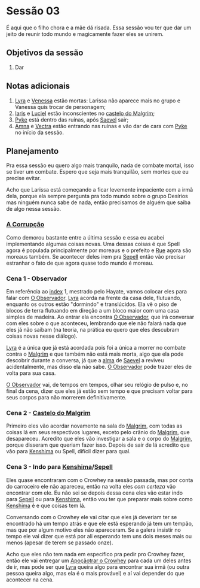 # Sessão 03
É aqui que o filho chora e a mãe dá risada. Essa sessão vou ter que dar um jeito de reunir todo mundo e magicamente fazer eles se unirem.

## Objetivos da sessão
1. Dar 

## Notas adicionais
1. [Lyra](../Personagens/PCs/Lyra/Lyra%20Windsong.md) e [Venessa](../Personagens/PCs/Venessa/index.md) estão mortas:
    Larissa não aparece mais no grupo e Vanessa quis trocar de personagem;
1. [Iaris](../Personagens/PCs/Iaris/index.md) e [Luciel](../Personagens/PCs/Luciel/index.md) estão inconscientes no [castelo do Malgrim](../Lugares/Plano%20Material/Nyrule/Ermos/Marcadores/Ru%C3%ADnas%20do%20castelo%20de%20Malgrim/index.md);
1. [Pyke](../Personagens/PCs/Pyke/Workhiz%20Pyke.md) está dentro das ruínas, após [Saevel](../Personagens/NPCs/Vil%C3%B5es/Saevel%20Caiphine/index.md) sair;
1. [Amna](../Personagens/PCs/Amna/index.md) e [Vectra](../Personagens/PCs/Vectra/index.md) estão entrando nas ruínas e vão dar de cara com [Pyke](../Personagens/PCs/Pyke/Workhiz%20Pyke.md) no início da sessão.

## Planejamento

Pra essa sessão eu quero algo mais tranquilo, nada de combate mortal, isso se tiver um combate. Espero que seja mais tranquilão, sem mortes que eu precise evitar.

Acho que Larissa está começando a ficar levemente impaciente com a irmã dela, porque ela sempre pergunta pra todo mundo sobre o grupo Desírios mas ninguém nunca sabe de nada, então precisamos de alguém que saiba de algo nessa sessão.

### [A Corrupção](../Worldbuild/A%20Corrup%C3%A7%C3%A3o.md)

Como demorou bastante entre a última sessão e essa eu acabei implementando algumas coisas novas. Uma dessas coisas é que Spell agora é populada principalmente por moreaus e o prefeito e [Rue](../Personagens/NPCs/Rue/index.md) agora são moreaus também. Se acontecer deles irem pra [Sepell](../Lugares/Plano%20Material/Nyrule/Ermos/Sepell.md) então vão precisar estranhar o fato de que agora quase todo mundo é moreau.

### Cena 1 - Observador

Em referência ao [index](../index.md) 1, mestrado pelo Hayate, vamos colocar eles para falar com [O Observador](../Personagens/NPCs/O%20Observador.md). [Lyra](../Personagens/PCs/Lyra/Lyra%20Windsong.md) acorda na frente da casa dele, flutuando, enquanto os outros estão "dormindo" e translúcidos. Ela vê o piso de blocos de terra flutuando em direção a um bloco maior com uma casa simples de madeira. Ao entrar ela encontra [O Observador](../Personagens/NPCs/O%20Observador.md), que irá conversar com eles sobre o que aconteceu, lembrando que ele não falará nada que eles já não saibam (na teoria, na prática eu quero que eles descubram coisas novas nesse diálogo).

[Lyra](../Personagens/PCs/Lyra/Lyra%20Windsong.md) é a única que já está acordada pois foi a única a morrer no combate contra o [Malgrim](../Personagens/NPCs/Vil%C3%B5es/Malgrim/index.md) e que também não está mais morta, algo que ela pode descobrir durante a conversa, já que a [alma](../Worldbuild/Corpo,%20Mente%20e%20Alma.md) de [Saevel](../Personagens/NPCs/Vil%C3%B5es/Saevel%20Caiphine/index.md) a reviveu acidentalmente, mas disso ela não sabe. [O Observador](../Personagens/NPCs/O%20Observador.md) pode trazer eles de volta para sua casa.

[O Observador](../Personagens/NPCs/O%20Observador.md) vai, de tempos em tempos, olhar seu relógio de pulso e, no final da cena, dizer que eles já estão sem tempo e que precisam voltar para seus corpos para não morrerem definitivamente.

### Cena 2 - [Castelo do Malgrim](../Lugares/Plano%20Material/Nyrule/Ermos/Marcadores/Ru%C3%ADnas%20do%20castelo%20de%20Malgrim/index.md)

Primeiro eles vão acordar novamente na sala do [Malgrim](../Personagens/NPCs/Vil%C3%B5es/Malgrim/index.md), com todas as coisas lá em seus respectivos lugares, exceto pelo crânio do [Malgrim](../Personagens/NPCs/Vil%C3%B5es/Malgrim/index.md), que desapareceu. Acredito que eles vão investigar a sala e o corpo do [Malgrim](../Personagens/NPCs/Vil%C3%B5es/Malgrim/index.md), porque disseram que queriam fazer isso. Depois de sair de lá acredito que vão para [Kenshima](../Lugares/Plano%20Material/Nyrule/Ermos/Kenshima.md) ou Spell, difícil dizer para qual.

### Cena 3 - Indo para [Kenshima](../Lugares/Plano%20Material/Nyrule/Ermos/Kenshima.md)/[Sepell](../Lugares/Plano%20Material/Nyrule/Ermos/Sepell.md)

Eles quase encontraram com o Crowhey na sessão passada, mas por conta do carroceiro ele não apareceu, então na volta eles _com certeza_ vão encontrar com ele. Eu não sei se depois dessa cena eles vão estar indo para [Sepell](../Lugares/Plano%20Material/Nyrule/Ermos/Sepell.md) ou para [Kenshima](../Lugares/Plano%20Material/Nyrule/Ermos/Kenshima.md), então vou ter que preparar mais sobre como [Kenshima](../Lugares/Plano%20Material/Nyrule/Ermos/Kenshima.md) é e que coisas tem lá.

Conversando com o Crowhey ele vai citar que eles já deveriam ter se encontrado há um tempo atrás e que ele está esperando já tem um tempão, mas que por algum motivo eles não apareceram. Se a galera insistir no tempo ele vai dizer que está por ali esperando tem uns dois meses mais ou menos (apesar de terem se passado onze).

Acho que eles não tem nada em específico pra pedir pro Crowhey fazer, então ele vai entregar um [Apoçãotrar o Crowhey](../Objetos/Apo%C3%A7%C3%A3otrar%20o%20Crowhey.md) para cada um deles antes de ir, mas pode ser que [Lyra](../Personagens/PCs/Lyra/Lyra%20Windsong.md) queira algo para encontrar sua irmã (ou outra pessoa queira algo, mas ela é o mais provável) e aí vai depender do que acontecer na cena.

